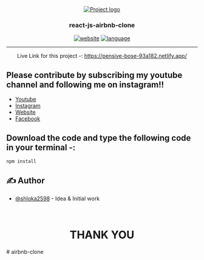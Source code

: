 <p align="center">
  <a href="" rel="noopener">
 <img src="http://shlokatech.in/img/me.png" alt="Project logo"></a>
</p>
<h3 align="center">react-js-airbnb-clone</h3>

<div align="center">

[![website](https://img.shields.io/badge/contribution-Shloka%20Jain-green.svg)](http://shlokatech.in)
[![language](https://img.shields.io/badge/language-React%20Js-orange.svg)](http://shlokatech.in)

</div>

---

<p align="center"> Live Link for this project -: 
<a href="https://pensive-bose-93a182.netlify.app/" >https://pensive-bose-93a182.netlify.app/<a>
    <br> 
</p>

## Please contribute by subscribing my youtube channel and following me on instagram!!

- [Youtube](https://www.youtube.com/ShlokaTech?sub_confirmation=1)
- [Instagram](https://www.instagram.com/shlokatech/)
- [Website](http://shlokatech.in)
- [Facebook](https://www.facebook.com/shloka.jain.1/)

## Download the code and type the following code in your terminal -:

```
npm install
```

## ✍️ Author <a name = "authors"></a>

- [@shloka2598](https://github.com/shloka2598) - Idea & Initial work

<br>

<h1 align="center">THANK YOU</h1>
#   a i r b n b - c l o n e  
 